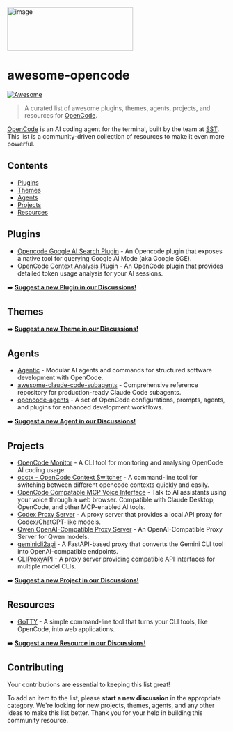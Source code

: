 <img width="289" height="100" alt="image" src="https://github.com/user-attachments/assets/aced1e8e-e6be-485a-9015-b822d01ab064" />

# awesome-opencode

[![Awesome](https://awesome.re/badge.svg)](https://awesome.re)

> A curated list of awesome plugins, themes, agents, projects, and resources for [OpenCode](https://opencode.ai/).

[OpenCode](https://opencode.ai/) is an AI coding agent for the terminal, built by the team at [SST](https://github.com/sst). This list is a community-driven collection of resources to make it even more powerful.

## Contents

- [Plugins](#plugins)
- [Themes](#themes)
- [Agents](#agents)
- [Projects](#projects)
- [Resources](#resources)

## Plugins

*   [Opencode Google AI Search Plugin](https://github.com/ahosker/Opencode-Google-AI-Search-Plugin) - An Opencode plugin that exposes a native tool for querying Google AI Mode (aka Google SGE).
*   [OpenCode Context Analysis Plugin](https://github.com/IgorWarzocha/Opencode-Context-Analysis-Plugin) - An OpenCode plugin that provides detailed token usage analysis for your AI sessions.

➡️ **[Suggest a new Plugin in our Discussions!](https://github.com/awesome-opencode/awesome-opencode/discussions/categories/plugins)**

## Themes

➡️ **[Suggest a new Theme in our Discussions!](https://github.com/awesome-opencode/awesome-opencode/discussions/categories/themes)**

## Agents

*   [Agentic](https://github.com/Cluster444/agentic) - Modular AI agents and commands for structured software development with OpenCode.
*   [awesome-claude-code-subagents](https://github.com/VoltAgent/awesome-claude-code-subagents) - Comprehensive reference repository for production-ready Claude Code subagents.
*   [opencode-agents](https://github.com/darrenhinde/opencode-agents) - A set of OpenCode configurations, prompts, agents, and plugins for enhanced development workflows.

➡️ **[Suggest a new Agent in our Discussions!](https://github.com/awesome-opencode/awesome-opencode/discussions/categories/agents)**

## Projects

*   [OpenCode Monitor](https://github.com/Shlomob/ocmonitor-share) - A CLI tool for monitoring and analysing OpenCode AI coding usage.
*   [occtx - OpenCode Context Switcher](https://github.com/hungthai1401/occtx) - A command-line tool for switching between different opencode contexts quickly and easily.
*   [OpenCode Compatable MCP Voice Interface](https://github.com/shantur/mcp-voice-interface) - Talk to AI assistants using your voice through a web browser. Compatible with Claude Desktop, OpenCode, and other MCP-enabled AI tools.
*   [Codex Proxy Server](https://github.com/unluckyjori/Codex-Proxy-Server) - A proxy server that provides a local API proxy for Codex/ChatGPT-like models.
*   [Qwen OpenAI-Compatible Proxy Server](https://github.com/aptdnfapt/qwen-code-oai-proxy) - An OpenAI-Compatible Proxy Server for Qwen models.
*   [geminicli2api](https://github.com/gzzhongqi/geminicli2api) - A FastAPI-based proxy that converts the Gemini CLI tool into OpenAI-compatible endpoints.
*   [CLIProxyAPI](https://github.com/router-for-me/CLIProxyAPI) - A proxy server providing compatible API interfaces for multiple model CLIs.

➡️ **[Suggest a new Project in our Discussions!](https://github.com/awesome-opencode/awesome-opencode/discussions/categories/projects)**

## Resources

*   [GoTTY](https://github.com/sorenisanerd/gotty) - A simple command-line tool that turns your CLI tools, like OpenCode, into web applications.


➡️ **[Suggest a new Resource in our Discussions!](https://github.com/awesome-opencode/awesome-opencode/discussions/categories/resources)**

## Contributing

Your contributions are essential to keeping this list great!

To add an item to the list, please **start a new discussion** in the appropriate category. We're looking for new projects, themes, agents, and any other ideas to make this list better. Thank you for your help in building this community resource.
